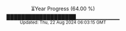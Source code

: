 <p align="center">
⏳Year Progress (64.00 %)<br>
███████████████████▁▁▁▁▁▁▁▁▁▁▁ <br>
<sub>Updated: Thu, 22 Aug 2024 06:03:15 GMT</sub>
</p>

